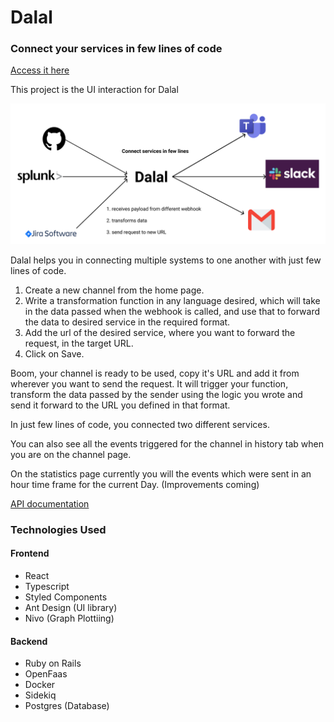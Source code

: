 # Dalal

### Connect your services in few lines of code
[Access it here](https://master.d2r6jsqlksznst.amplifyapp.com/)

This project is the UI interaction for Dalal

![alt text](logo.png "Logo")

Dalal helps you in connecting multiple systems to one another with just few lines of code.

1. Create a new channel from the home page.
3. Write a transformation function in any language desired, which will take in the data passed when the webhook is called, and use that to forward the data to desired service in the required format.
4. Add the url of the desired service, where you want to forward the request, in the target URL.
5. Click on Save.

Boom, your channel is ready to be used, copy it's URL and add it from wherever you want to send the request. It will trigger your function, transform the data passed by the sender using the logic you wrote and send it forward to the URL you defined in that format.

In just few lines of code, you connected two different services.

You can also see all the events triggered for the channel in history tab when you are on the channel page.

On the statistics page currently you will the events which were sent in an hour time frame for the current Day. (Improvements coming)

[API documentation](https://documenter.getpostman.com/view/3355451/TVK5eMcp#100481c4-4ab5-4d57-87e3-c64c58b676fe)

### Technologies Used
#### Frontend
- React
- Typescript
- Styled Components
- Ant Design (UI library)
- Nivo (Graph Plottiing)

#### Backend
- Ruby on Rails
- OpenFaas
- Docker
- Sidekiq
- Postgres (Database)


<!-- This README would normally document whatever steps are necessary to get the
application up and running. -->

<!-- Things you may want to cover:

* Ruby version

* System dependencies

* Configuration

* Database creation

* Database initialization

* How to run the test suite

* Services (job queues, cache servers, search engines, etc.)

* Deployment instructions

* ... -->
